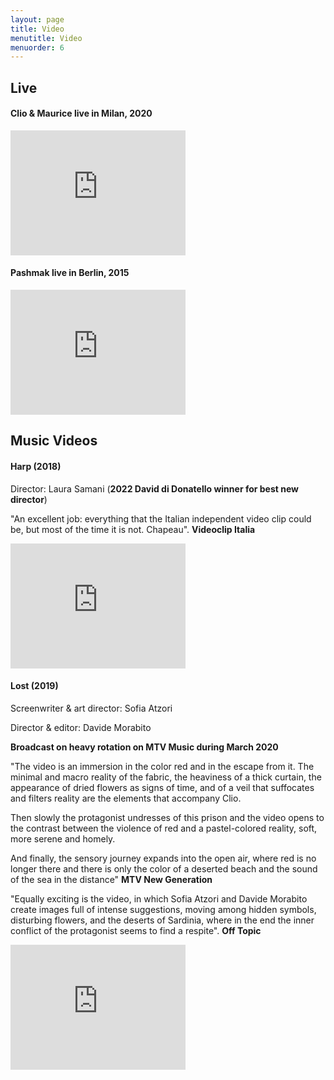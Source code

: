 ```yaml
---
layout: page
title: Video
menutitle: Video
menuorder: 6
---
```


## Live

#### Clio & Maurice live in Milan, 2020

<iframe width="280" height="200" src="https://www.youtube.com/embed/NHqgISJTMMk" frameborder="0" allow="autoplay; encrypted-media" allowfullscreen=""></iframe>

#### Pashmak live in Berlin, 2015

<iframe width="280" height="200" src="https://www.youtube.com/embed/e4Cz5-pweis" frameborder="0" allow="autoplay; encrypted-media" allowfullscreen=""></iframe>


## Music Videos

#### Harp (2018)

Director: Laura Samani (__2022 David di Donatello winner for best new director__)

"An excellent job: everything that the Italian independent video clip could be, but most of the time it is not. Chapeau". <b>Videoclip Italia</b>

<iframe width="280" height="200" src="https://www.youtube.com/embed/hkIo8ApW5Jo" frameborder="0" allow="autoplay; encrypted-media" allowfullscreen=""></iframe>

#### Lost (2019)

Screenwriter & art director: Sofia Atzori

Director & editor: Davide Morabito

__Broadcast on heavy rotation on MTV Music during March 2020__

"The video is an immersion in the color red and in the escape from it. The minimal and macro reality of the fabric, the heaviness of a thick curtain, the appearance of dried flowers as signs of time, and of a veil that suffocates and filters reality are the elements that accompany Clio. 

Then slowly the protagonist undresses of this prison and the video opens to the contrast between the violence of red and a pastel-colored reality, soft, more serene and homely.

And finally, the sensory journey expands into the open air, where red is no longer there and there is only the color of a deserted beach and the sound of the sea in the distance" <b>MTV New Generation</b>

"Equally exciting is the video, in which Sofia Atzori and Davide Morabito create images full of intense suggestions, moving among hidden symbols, disturbing flowers, and the deserts of Sardinia, where in the end the inner conflict of the protagonist seems to find a respite". <b>Off Topic</b>

<iframe width="280" height="200" src="https://www.youtube.com/embed/_Sn1xplQkI" frameborder="0" allow="autoplay; encrypted-media" allowfullscreen=""></iframe>



















